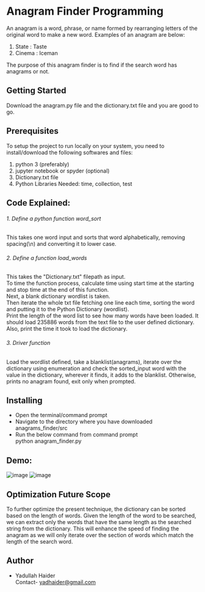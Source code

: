 # **Anagram Finder Programming**

An anagram is a word, phrase, or name formed by rearranging letters of the original word to make a new word. Examples of an anagram are below:

1. State : Taste
2. Cinema : Iceman

The purpose of this anagram finder is to find if the search word has anagrams or not.

## Getting Started

Download the anagram.py file and the dictionary.txt file and you are good to go.

## Prerequisites

To setup the project to run locally on your system, you need to install/download the following softwares and files:
1. python 3 (preferably)<br/>
2. jupyter notebook or spyder (optional)<br/>
3. Dictionary.txt file<br/>
4. Python Libraries Needed: time, collection, test <br/>

## Code Explained:
###### 1. Define a python function word_sort<br/>
This takes one word input and sorts that word alphabetically, removing spacing(\n) and converting it to lower case.<br/>

###### 2. Define a function load_words<br/>
This takes the "Dictionary.txt" filepath as input.<br/>
To time the function process, calculate time using start time at the starting and stop time at the end of this function.<br/>
Next, a blank dictionary wordlist is taken. <br/>
Then iterate the whole txt file fetching one line each time, sorting the word and putting it to the Python Dictionary (wordlist).<br/>
Print the length of the word list to see how many words have been loaded. It should load 235886 words from the text file to the user defined dictionary.<br/>
Also, print the time it took to load the dictionary.<br/>

###### 3. Driver function<br/>
Load the wordlist defined, take a blanklist(anagrams), iterate over the dictionary using enumeration and check the sorted_input word with the
value in the dictionary, wherever it finds, it adds to the blanklist. Otherwise, prints no anagram found, exit only when prompted. <br/>

## Installing

- Open the terminal/command prompt
- Navigate to the directory where you have downloaded anagrams_finder/src
- Run the below command from command prompt<br/>
    python anagram_finder.py <br/>

## Demo:
![image](https://user-images.githubusercontent.com/66070119/92318733-3b96cd80-efd6-11ea-955c-0b705217bf6e.png)
![image](https://user-images.githubusercontent.com/66070119/92318810-2b332280-efd7-11ea-99c7-7ac39a7e4efc.png)

## Optimization Future Scope
To further optimize the present technique, the dictionary can be sorted based on the length of words. Given the length of the word to be searched, we can extract only the words that have the same length as the searched string from the dictionary. This will enhance the speed of finding the anagram as we will only iterate over the section of words which match the length of the search word.

## Author

- Yadullah Haider <br/>
    Contact- yadhaider@gmail.com

